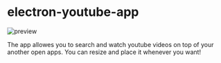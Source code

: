 # electron-youtube-app

![preview](https://lh4.googleusercontent.com/pExzlFZ4kCJMnZwvzC9MJFYX64y4aO19GG9wDvHOqg85sWgS2oti0vHnii9mJq_XbhjniJ2orK5eEtk=w1586-h454-rw)

The app allowes you to search and watch youtube videos on top of your another open apps. 
You can resize and place it whenever you want!
